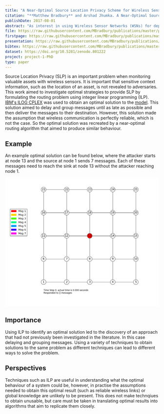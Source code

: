 ```yaml
---
title: "A Near-Optimal Source Location Privacy Scheme for Wireless Sensor Networks"
citation: "**Matthew Bradbury** and Arshad Jhumka. A Near-Optimal Source Location Privacy Scheme for Wireless Sensor Networks. In *16th IEEE International Conference on Trust, Security and Privacy in Computing and Communications (TrustCom)*, 409–416. August 2017. [doi:10.1109/Trustcom/BigDataSE/ICESS.2017.265](https://doi.org/10.1109/Trustcom/BigDataSE/ICESS.2017.265)."
publishDate: 2017-08-01
abstract: "As interest in using Wireless Sensor Networks (WSNs) for deployments in scenarios such as asset monitoring increases, the need to consider security and privacy issues also becomes greater. One such issue is that of Source Location Privacy (SLP) where the location of a source in the network needs to be kept secret from a malicious attacker. Many techniques have been proposed to provide SLP against an eavesdropping attacker. Most techniques work by first developing an algorithm followed by extensive performance validation. Differently, in this paper, we model the SLP problem as an Integer Linear Programming optimization problem. Using the IBM ILOG CPLEX optimiser, we obtain an optimal solution to provide SLP. However, that solution is centralised (i.e., requires network-wide knowledge) making the solution unsuitable for WSNs. Therefore, we develop a distributed version of the solution and evaluate the level of privacy provided by it. The solution is hybrid in nature, in that it uses both spatial and temporal redundancy to provide SLP. Results from extensive simulations using the TOSSIM WSN simulator indicate a 1% capture ratio is achievable as a trade-off for an increase in the delivery latency."
file: https://raw.githubusercontent.com/MBradbury/publications/master/papers/TrustCom2017.pdf
firstpage: https://raw.githubusercontent.com/MBradbury/publications/master/firstpages/TrustCom2017.svg
presentation: https://raw.githubusercontent.com/MBradbury/publications/master/presentations/TrustCom2017.pdf
bibtex: https://raw.githubusercontent.com/MBradbury/publications/master/bibtex/Bradbury_2017_OptimalSourceLocation.bib
dataset: https://doi.org/10.5281/zenodo.801222
project: project-1-PhD
type: paper
---
```


Source Location Privacy (SLP) is an important problem when monitoring valuable assets with wireless sensors. It is important that sensitive context information, such as the location of an asset, is not revealed to adversaries. This work aimed to investigate optimal strategies to provide SLP by formulating the routing problem using integer linear programming (ILP). [IBM's ILOG CPLEX](https://www.ibm.com/uk-en/products/ilog-cplex-optimization-studio) was used to obtain an optimal solution to the [model](https://github.com/MBradbury/slp-attacker-ilp). This solution aimed to delay and group messages until as late as possible and then deliver the messages to their destination. However, this solution made the assumption that wireless communication is perfectly reliable, which is not the case. So the optimal solution was recreated by a near-optimal routing algorithm that aimed to produce similar behaviour.

<!-- readmore -->

## Example

An example optimal solution can be found below, where the attacker starts at node 13 and the source at node 1 sends 7 messages. Each of these messages need to reach the sink at node 13 without the attacker reaching node 1.

![Animation of an optimal solution](/images/TrustCom2017-results_ilp5x5_2_anim.webp)

## Importance

Using ILP to identify an optimal solution led to the discovery of an approach that had not previously been investigated in the literature. In this case delaying and grouping messages. Using a variety of techniques to obtain solutions to the same problem as different techniques can lead to different ways to solve the problem.

## Perspectives

Techniques such as ILP are useful in understanding what the optimal behaviour of a system could be, however, in practise the assumptions needed to obtain this optimal result (such as reliable wireless links) or global knowledge are unlikely to be present. This does not make technqiues to obtain unusable, but care must be taken in translating optimal results into algorithms that aim to replicate them closely.
